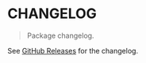 # CHANGELOG

> Package changelog.

See [GitHub Releases](https://github.com/stdlib-js/math-iter-special-trunc10/releases) for the changelog.